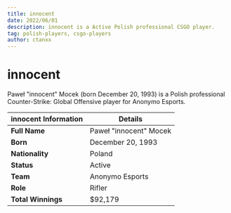 ```yaml
---
title: innocent
date: 2022/06/01
description: innocent is a Active Polish professional CSGO player.
tag: polish-players, csgo-players
author: ctanxx
---
```


# innocent

Paweł "innocent" Mocek (born December 20, 1993) is a Polish professional Counter-Strike: Global Offensive player for Anonymo Esports.

| **innocent Information** | **Details**        |
| -------------------- | ---------------------- |
| **Full Name**        | Paweł "innocent" Mocek |
| **Born**             | December 20, 1993      |
| **Nationality**      | Poland                 |
| **Status**           | Active                 |
| **Team**             | Anonymo Esports        |
| **Role**             | Rifler                 |
| **Total Winnings**   | $92,179                |